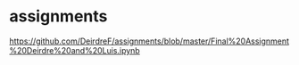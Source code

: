 # assignments
https://github.com/DeirdreF/assignments/blob/master/Final%20Assignment%20Deirdre%20and%20Luis.ipynb
